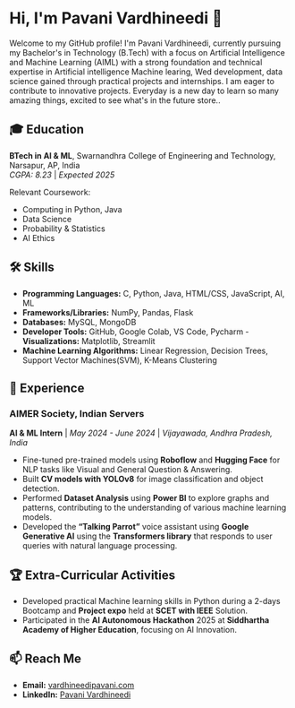 # Hi, I'm Pavani Vardhineedi 👋

Welcome to my GitHub profile! I'm Pavani Vardhineedi, currently pursuing my Bachelor's in Technology (B.Tech) with a focus on Artificial Intelligence and Machine Learning (AIML) with a strong foundation and technical expertise in Artificial intelligence Machine learing, Wed development, data science gained through practical projects and internships. I am eager to contribute to innovative projects. Everyday is a new day to learn so many amazing things, excited to see what's in the future store..

## 🎓 Education
**BTech in AI & ML**, Swarnandhra College of Engineering and Technology, Narsapur, AP, India  
*CGPA: 8.23* | *Expected 2025*  
 
Relevant Coursework:
- Computing in Python, Java
- Data Science
- Probability & Statistics
- AI Ethics

## 🛠️ Skills

- **Programming Languages:** C, Python, Java, HTML/CSS, JavaScript, AI, ML  
- **Frameworks/Libraries:**  NumPy, Pandas, Flask  
- **Databases:** MySQL, MongoDB  
- **Developer Tools:** GitHub, Google Colab, VS Code, Pycharm
-**Visualizations:** Matplotlib, Streamlit   
- **Machine Learning Algorithms:** Linear Regression, Decision Trees, Support Vector Machines(SVM), K-Means Clustering 

## 💼 Experience

### AIMER Society, Indian Servers  
**AI & ML Intern** | *May 2024 - June 2024* | *Vijayawada, Andhra Pradesh, India*  
- Fine-tuned pre-trained models using **Roboflow** and **Hugging Face** for NLP tasks like Visual and General Question & Answering.  
- Built **CV models with YOLOv8** for image classification and object detection.  
- Performed **Dataset Analysis** using **Power BI** to explore graphs and patterns, contributing to the understanding of various machine learning models.
- Developed the **“Talking Parrot”** voice assistant using **Google Generative AI** using the **Transformers library** that responds to user queries with natural language processing.



## 🏆 Extra-Curricular Activities
- Developed practical Machine learning skills in Python during a 2-days Bootcamp and **Project expo** held at **SCET with IEEE** Solution.  
- Participated in the **AI Autonomous Hackathon** 2025 at **Siddhartha Academy of Higher Education**, focusing on AI Innovation.

## 📫 Reach Me
- **Email:** [vardhineedipavani.com](mailto:vardhineedipavani@gmail.com)
- **LinkedIn:** [Pavani Vardhineedi](https://www.linkedin.com/in/pavani-vardhineedi)

